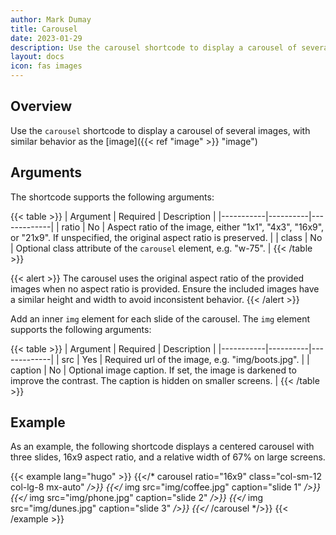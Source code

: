 ```yaml
---
author: Mark Dumay
title: Carousel
date: 2023-01-29
description: Use the carousel shortcode to display a carousel of several images.
layout: docs
icon: fas images
---
```


## Overview

Use the `carousel` shortcode to display a carousel of several images, with similar behavior as the [image]({{< ref "image" >}} "image")

## Arguments

The shortcode supports the following arguments:

{{< table >}}
| Argument  | Required | Description |
|-----------|----------|-------------|
| ratio     | No  | Aspect ratio of the image, either "1x1", "4x3", "16x9", or "21x9". If unspecified, the original aspect ratio is preserved. |
| class     | No  | Optional class attribute of the `carousel` element, e.g. "w-75". |
{{< /table >}}

{{< alert >}}
The carousel uses the original aspect ratio of the provided images when no aspect ratio is provided. Ensure the included images have a similar height and width to avoid inconsistent behavior.
{{< /alert >}}

Add an inner `img` element for each slide of the carousel. The `img` element supports the following arguments:

{{< table >}}
| Argument  | Required | Description |
|-----------|----------|-------------|
| src       | Yes | Required url of the image, e.g. "img/boots.jpg". |
| caption   | No  | Optional image caption. If set, the image is darkened to improve the contrast. The caption is hidden on smaller screens. |
{{< /table >}}

## Example

As an example, the following shortcode displays a centered carousel with three slides, 16x9 aspect ratio, and a relative width of 67% on large screens.

<!-- markdownlint-disable MD037 -->
{{< example lang="hugo" >}}
{{</* carousel ratio="16x9" class="col-sm-12 col-lg-8 mx-auto" */>}}
  {{</* img src="img/coffee.jpg" caption="slide 1" */>}}
  {{</* img src="img/phone.jpg" caption="slide 2" */>}}
  {{</* img src="img/dunes.jpg" caption="slide 3" */>}}
{{</* /carousel */>}}
{{< /example >}}
<!-- markdownlint-enable MD037 -->
